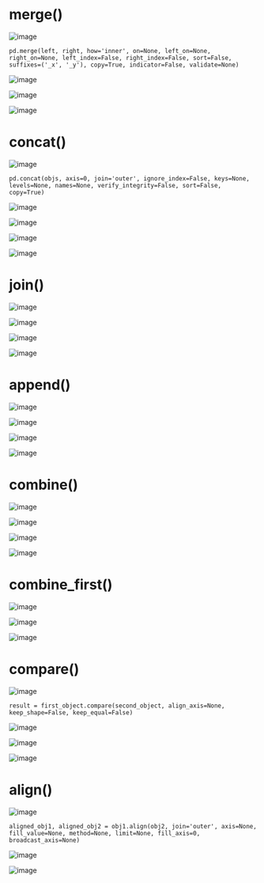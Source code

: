 
# merge()

![image](https://user-images.githubusercontent.com/60442877/232178546-2d5e2434-6308-431f-9200-04054c394cee.png)

    pd.merge(left, right, how='inner', on=None, left_on=None, right_on=None, left_index=False, right_index=False, sort=False, suffixes=('_x', '_y'), copy=True, indicator=False, validate=None)

![image](https://user-images.githubusercontent.com/60442877/232178650-c27806e3-25ff-4552-a575-2e80cbfa2856.png)

![image](https://user-images.githubusercontent.com/60442877/232178686-bfcbdf1a-a879-4491-a993-ef27a6a3d957.png)

![image](https://user-images.githubusercontent.com/60442877/232178690-63d2ea7a-5200-4285-8caf-52cbe469fe03.png)


# concat()

![image](https://user-images.githubusercontent.com/60442877/232178872-1b44cf25-a298-466f-92a9-34d6fa5f2a62.png)

    pd.concat(objs, axis=0, join='outer', ignore_index=False, keys=None, levels=None, names=None, verify_integrity=False, sort=False, copy=True)

![image](https://user-images.githubusercontent.com/60442877/232178882-b574c28e-a45c-4f22-9dd6-9eec9cb76b36.png)

![image](https://user-images.githubusercontent.com/60442877/232179016-d64ea06f-90a7-4940-8ef1-211c7f46913c.png)

![image](https://user-images.githubusercontent.com/60442877/232179027-d1bcffe4-8cdb-470f-ac06-b35c98e38499.png)

![image](https://user-images.githubusercontent.com/60442877/232179034-9a53e86b-d727-48aa-8257-e3055c2a11da.png)


# join()

![image](https://user-images.githubusercontent.com/60442877/232374075-bac4ede6-2044-4733-aa74-57982b115861.png)

![image](https://user-images.githubusercontent.com/60442877/232374096-a4fdeec0-0c35-410b-a347-728e238a0ccd.png)

![image](https://user-images.githubusercontent.com/60442877/232375574-79a09243-8fa7-4717-9b82-84bf51de11ce.png)

![image](https://user-images.githubusercontent.com/60442877/232375599-e4de34a6-c27b-485c-9661-b4000b9dd7cd.png)


# append()

![image](https://user-images.githubusercontent.com/60442877/232327324-e1b340b2-7ef4-4457-ac00-6418b3419ce0.png)

![image](https://user-images.githubusercontent.com/60442877/232327412-597d7d89-ed11-4b98-a91b-3cd66fb479ea.png)

![image](https://user-images.githubusercontent.com/60442877/232327432-e2f428fd-688d-42de-a9f9-c559e60c4826.png)

![image](https://user-images.githubusercontent.com/60442877/232327444-3f99d07b-30f3-4e47-92cc-6b1b0a0ed8eb.png)

# combine()

![image](https://user-images.githubusercontent.com/60442877/232334491-827d9978-37e8-4c4c-8227-52776670c48a.png)

![image](https://user-images.githubusercontent.com/60442877/232334496-e07b2fc0-8f29-4c57-ab8d-27c0d98946c9.png)

![image](https://user-images.githubusercontent.com/60442877/232334503-000772ef-4c5b-453e-a983-b512c0e324ed.png)

![image](https://user-images.githubusercontent.com/60442877/232334507-fdc4ece5-4d7f-49bd-bdd7-6ffb2ada38b9.png)

# combine_first()

![image](https://user-images.githubusercontent.com/60442877/232334888-0222380c-94f1-4c57-ad49-637e98d20f9c.png)

![image](https://user-images.githubusercontent.com/60442877/232334895-dac36e78-8367-43a0-85e3-f999869ee4a3.png)

![image](https://user-images.githubusercontent.com/60442877/232334906-33c3d595-abc1-4220-850a-25948e39ace1.png)

# compare()

![image](https://user-images.githubusercontent.com/60442877/232335426-e6b65c53-2b84-441b-8ed9-c5e119a6f213.png)

    result = first_object.compare(second_object, align_axis=None, keep_shape=False, keep_equal=False)

![image](https://user-images.githubusercontent.com/60442877/232335442-8ae147d5-ad37-4642-b2bc-313abb8ca56c.png)

![image](https://user-images.githubusercontent.com/60442877/232335454-e4bddb1a-f89b-4dbf-bdd4-38104a111d18.png)

![image](https://user-images.githubusercontent.com/60442877/232335462-f0268975-b4a6-4905-aeb9-c4dc055a1938.png)


# align()

![image](https://user-images.githubusercontent.com/60442877/232641525-1f8d48f5-7200-43ae-b259-f6d5fe010f64.png)

    aligned_obj1, aligned_obj2 = obj1.align(obj2, join='outer', axis=None, fill_value=None, method=None, limit=None, fill_axis=0, broadcast_axis=None)

![image](https://user-images.githubusercontent.com/60442877/232641559-d66d1c79-64d7-4aac-bd8d-802a500decdf.png)

![image](https://user-images.githubusercontent.com/60442877/232641728-420bb61c-2c77-4f38-8d2d-e84ce52a7136.png)

